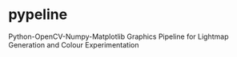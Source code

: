 # pypeline
Python-OpenCV-Numpy-Matplotlib Graphics Pipeline for Lightmap Generation and Colour Experimentation
